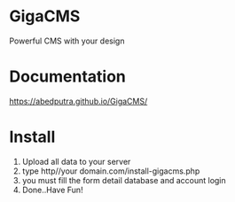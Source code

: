 # GigaCMS
Powerful CMS with your design

# Documentation
https://abedputra.github.io/GigaCMS/

# Install
1. Upload all data to your server
2. type http//your domain.com/install-gigacms.php
3. you must fill the form detail database and account login
4. Done..Have Fun!
